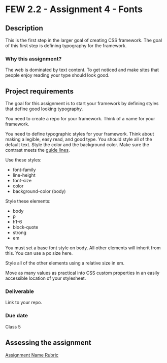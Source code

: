 # FEW 2.2 - Assignment 4 - Fonts 

## Description 

This is the first step in the larger goal of creating CSS framework. The goal of this first step is defining typography for the framework. 

### Why this assignment?

The web is dominated by text content. To get noticed and make sites that people enjoy reading your type should look good. 

## Project requirements

The goal for this assignment is to start your framework by defining styles that define good looking typography. 

You need to create a repo for your framework. Think of a name for your framework. 

You need to define typographic styles for your framework. Think about making a legible, easy read, and good type. You should style all of the default text. Style the color and the background color. Make sure the contrast meets the [guide lines](https://webaim.org/resources/contrastchecker/). 

Use these styles:

- font-family
- line-height
- font-size
- color
- background-color (body)

Style these elements:

- body
- p
- h1-6
- block-quote
- strong
- em

You must set a base font style on body. All other elements will inherit from this. You can use a px size here. 

Style all of the other elements using a relative size in em. 

Move as many values as practical into CSS custom properties in an easily accessible location of your stylesheet. 

### Deliverable

Link to your repo.  

### Due date

Class 5 

## Assessing the assignment

[Assignment Name Rubric](./assignment-rubric.md)


